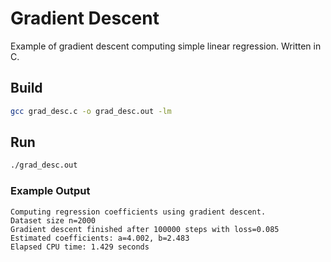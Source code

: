 # Gradient Descent

Example of gradient descent computing simple linear regression. Written in C.

## Build

```bash
gcc grad_desc.c -o grad_desc.out -lm
```

## Run

```bash
./grad_desc.out
```

### Example Output

```
Computing regression coefficients using gradient descent.
Dataset size n=2000
Gradient descent finished after 100000 steps with loss=0.085
Estimated coefficients: a=4.002, b=2.483
Elapsed CPU time: 1.429 seconds
```
